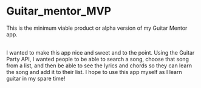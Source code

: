 # Guitar_mentor_MVP
This is the minimum viable product or alpha version of my Guitar Mentor app.<br><br>

I wanted to make this app nice and sweet and to the point. Using the Guitar Party API, I wanted people to be able to search a song, choose that song from a list, and then be able to see the lyrics and chords so they can learn the song and add it to their list. I hope to use this app myself as I learn guitar in my spare time!
